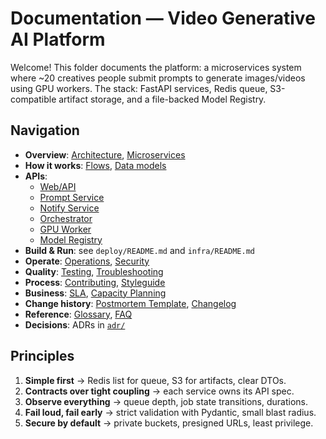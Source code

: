 
# Documentation — Video Generative AI Platform

Welcome! This folder documents the platform: a microservices
system where ~20 creatives people submit prompts to generate images/videos using GPU
workers. The stack: FastAPI services, Redis queue, S3-compatible artifact
storage, and a file-backed Model Registry.

## Navigation

- **Overview**: [Architecture](2_architecture.md), [Microservices](microservices.md)
- **How it works**: [Flows](3_flows.md), [Data models](data-models.md)
- **APIs**:
  - [Web/API](endpoints/webapi.md)
  - [Prompt Service](endpoints/prompt-service.md)
  - [Notify Service](endpoints/notify-service.md)
  - [Orchestrator](endpoints/orchestrator.md)
  - [GPU Worker](endpoints/gpu-worker.md)
  - [Model Registry](endpoints/model-registry.md)
- **Build & Run**: see `deploy/README.md` and `infra/README.md`
- **Operate**: [Operations](operations.md), [Security](security.md)
- **Quality**: [Testing](testing.md), [Troubleshooting](troubleshooting.md)
- **Process**: [Contributing](contributing.md), [Styleguide](styleguide.md)
- **Business**: [SLA](sla.md), [Capacity Planning](capacity-planning.md)
- **Change history**: [Postmortem Template](postmortem-template.md), [Changelog](changelog-template.md)
- **Reference**: [Glossary](zzz_glossary.md), [FAQ](zz_faq.md)
- **Decisions**: ADRs in [`adr/`](discussions/)

## Principles

1. **Simple first** → Redis list for queue, S3 for artifacts, clear DTOs.
2. **Contracts over tight coupling** → each service owns its API spec.
3. **Observe everything** → queue depth, job state transitions, durations.
4. **Fail loud, fail early** → strict validation with Pydantic, small blast radius.
5. **Secure by default** → private buckets, presigned URLs, least privilege.

